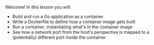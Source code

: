 Welcome! In this lesson you will:

- Build and run a Go application as a container
- Write a Dockerfile to define how a container image gets built
- Run a container, instantiating what's in the container image
- See how a network port from the host's perspective is mapped to a (potentially) different port inside the container
